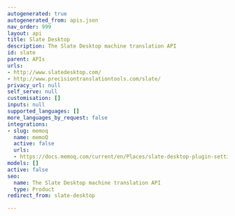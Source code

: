 ```yaml
---
autogenerated: true
autogenerated_from: apis.json
nav_order: 999
layout: api
title: Slate Desktop
description: The Slate Desktop machine translation API
id: slate
parent: APIs
urls:
- http://www.slatedesktop.com/
- http://www.precisiontranslationtools.com/slate/
privacy_url: null
self_serve: null
customisation: []
inputs: null
supported_languages: []
more_languages_by_request: false
integrations:
- slug: memoq
  name: memoQ
  active: false
  urls:
  - https://docs.memoq.com/current/en/Places/slate-desktop-plugin-settings.html
models: []
active: false
seo:
  name: The Slate Desktop machine translation API
  type: Product
redirect_from: slate-desktop

---
```


